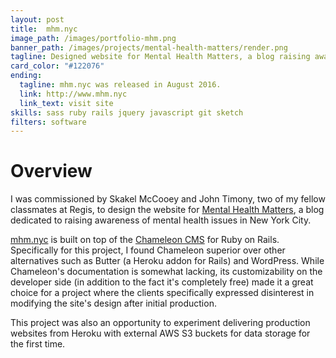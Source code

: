 ```yaml
---
layout: post
title:  mhm.nyc
image_path: /images/portfolio-mhm.png
banner_path: /images/projects/mental-health-matters/render.png
tagline: Designed website for Mental Health Matters, a blog raising awareness of mental health issues in NYC
card_color: "#122076"
ending:
  tagline: mhm.nyc was released in August 2016.
  link: http://www.mhm.nyc
  link_text: visit site
skills: sass ruby rails jquery javascript git sketch
filters: software 
---
```


# Overview

I was commissioned by Skakel McCooey and John Timony, two of my fellow classmates at Regis, to design the website for [Mental Health Matters][mhm-website], a blog dedicated to raising awareness of mental health issues in New York City.

[mhm.nyc][mhm-website] is built on top of the [Chameleon CMS][chameleon-cms] for Ruby on Rails. Specifically for this project, I found Chameleon superior over other alternatives such as Butter (a Heroku addon for Rails) and WordPress. While Chameleon's documentation is somewhat lacking, its customizability on the developer side (in addition to the fact it's completely free) made it a great choice for a project where the clients specifically expressed disinterest in modifying the site's design after initial production.

This project was also an opportunity to experiment delivering production websites from Heroku with external AWS S3 buckets for data storage for the first time.

<figure class="lazyload">
    <img class="responsive-image lazyload" data-src="/images/projects/mental-health-matters/render.png">
</figure>

[mhm-website]:   http://www.mhm.nyc
[chameleon-cms]: https://github.com/owen2345/camaleon-cms
